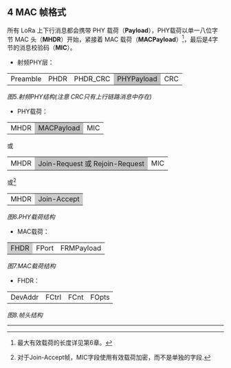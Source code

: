 ## 4 MAC 帧格式

所有 LoRa 上下行消息都会携带 PHY 载荷（**Payload**），PHY载荷以单一八位字节 MAC 头（**MHDR**）开始，紧接着 MAC 载荷（**MACPayload**）[^1]，最后是4字节的消息校验码（**MIC**）。

- 射频PHY层：

<table>
   <tr>
      <td>Preamble</td>
      <td>PHDR</td>
      <td>PHDR_CRC</td>
      <td bgcolor="silver">PHYPayload</td>
      <td>CRC</td>
   </tr>
</table>

*图5.射频PHY结构(注意 CRC只有上行链路消息中存在)*

- PHY载荷：

<table>
   <tr>
      <td>MHDR</td>
      <td bgcolor="silver">MACPayload</td>
      <td>MIC</td>
   </tr>
</table>

或

<table>
   <tr>
      <td>MHDR</td>
      <td bgcolor="silver" >Join-Request 或 Rejoin-Request</td>
      <td>MIC</td>
   </tr>
</table>

或[^2]

<table>
   <tr>
      <td>MHDR</td>
      <td bgcolor="#CCCCCC" >Join-Accept</td>
   </tr>
</table>

*图6.PHY载荷结构*

- MAC载荷：

<table>
   <tr>
      <td bgcolor="#CCCCCC" >FHDR</td>
      <td>FPort</td>
      <td>FRMPayload</td>
   </tr>
</table>

*图7.MAC载荷结构*

- FHDR：

<table>
   <tr>
      <td>DevAddr</td>
      <td>FCtrl</td>
      <td>FCnt</td>
      <td>FOpts</td>
   </tr>
</table>

*图8.帧头结构*

---

[^1]: 最大有效载荷的长度详见第6章。
[^2]: 对于Join-Accept帧，MIC字段使用有效载荷加密，而不是单独的字段.


